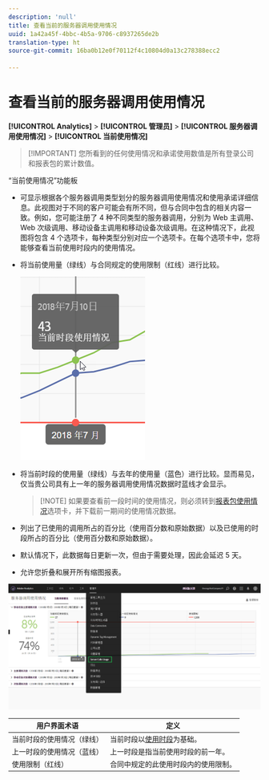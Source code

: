 ```yaml
---
description: 'null'
title: 查看当前的服务器调用使用情况
uuid: 1a42a45f-4bbc-4b5a-9706-c8937265de2b
translation-type: ht
source-git-commit: 16ba0b12e0f70112f4c10804d0a13c278388ecc2

---
```



# 查看当前的服务器调用使用情况

**[!UICONTROL Analytics]** &gt; **[!UICONTROL 管理员]** &gt; **[!UICONTROL 服务器调用使用情况]** &gt; **[!UICONTROL 当前使用情况]**

> [!IMPORTANT] 您所看到的任何使用情况和承诺使用数值是所有登录公司和报表包的累计数值。

“当前使用情况”功能板

* 可显示根据各个服务器调用类型划分的服务器调用使用情况和使用承诺详细信息。此视图对于不同的客户可能会有所不同，但与合同中包含的相关内容一致。例如，您可能注册了 4 种不同类型的服务器调用，分别为 Web 主调用、Web 次级调用、移动设备主调用和移动设备次级调用。在这种情况下，此视图将包含 4 个选项卡，每种类型分别对应一个选项卡。在每个选项卡中，您将能够查看当前使用时段内的使用情况。
* 将当前使用量（绿线）与合同规定的使用限制（红线）进行比较。

   ![](assets/current_period.png)

* 将当前时段的使用量（绿线）与去年的使用量（蓝色）进行比较。显而易见，仅当贵公司具有上一年的服务器调用使用情况数据时蓝线才会显示。

   > [!NOTE] 如果要查看前一段时间的使用情况，则必须转到[报表包使用情况](/help/admin/c-server-call-usage/report-suite-usage.md)选项卡，并下载前一期间的使用情况数据。

* 列出了已使用的调用所占的百分比（使用百分数和原始数据）以及已使用的时段所占的百分比（使用百分数和原始数据）。
* 默认情况下，此数据每日更新一次，但由于需要处理，因此会延迟 5 天。
* 允许您折叠和展开所有缩图报表。

![](assets/server_call_dashboard.png)

| 用户界面术语 | 定义 |
|---|---|
| 当前时段的使用情况（绿线） | 当前时段以[使用时段](/help/admin/c-server-call-usage/overage-overview.md)为基础。 |
| 上一时段的使用情况（蓝线） | 上一时段是指当前使用时段的前一年。 |
| 使用限制（红线） | 合同中规定的此使用时段内的使用限制。 |
